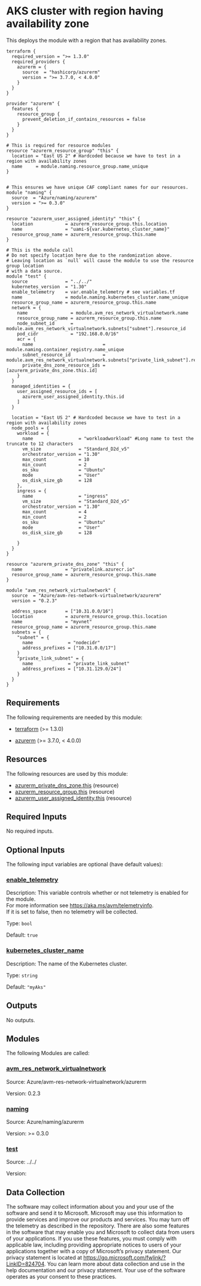 <!-- BEGIN_TF_DOCS -->
# AKS cluster with region having availability zone

This deploys the module with a region that has availability zones.

```hcl
terraform {
  required_version = ">= 1.3.0"
  required_providers {
    azurerm = {
      source  = "hashicorp/azurerm"
      version = ">= 3.7.0, < 4.0.0"
    }
  }
}

provider "azurerm" {
  features {
    resource_group {
      prevent_deletion_if_contains_resources = false
    }
  }
}

# This is required for resource modules
resource "azurerm_resource_group" "this" {
  location = "East US 2" # Hardcoded because we have to test in a region with availability zones
  name     = module.naming.resource_group.name_unique
}


# This ensures we have unique CAF compliant names for our resources.
module "naming" {
  source  = "Azure/naming/azurerm"
  version = ">= 0.3.0"
}

resource "azurerm_user_assigned_identity" "this" {
  location            = azurerm_resource_group.this.location
  name                = "uami-${var.kubernetes_cluster_name}"
  resource_group_name = azurerm_resource_group.this.name
}

# This is the module call
# Do not specify location here due to the randomization above.
# Leaving location as `null` will cause the module to use the resource group location
# with a data source.
module "test" {
  source              = "../../"
  kubernetes_version  = "1.30"
  enable_telemetry    = var.enable_telemetry # see variables.tf
  name                = module.naming.kubernetes_cluster.name_unique
  resource_group_name = azurerm_resource_group.this.name
  network = {
    name                = module.avm_res_network_virtualnetwork.name
    resource_group_name = azurerm_resource_group.this.name
    node_subnet_id      = module.avm_res_network_virtualnetwork.subnets["subnet"].resource_id
    pod_cidr            = "192.168.0.0/16"
    acr = {
      name                          = module.naming.container_registry.name_unique
      subnet_resource_id            = module.avm_res_network_virtualnetwork.subnets["private_link_subnet"].resource_id
      private_dns_zone_resource_ids = [azurerm_private_dns_zone.this.id]
    }
  }
  managed_identities = {
    user_assigned_resource_ids = [
      azurerm_user_assigned_identity.this.id
    ]
  }

  location = "East US 2" # Hardcoded because we have to test in a region with availability zones
  node_pools = {
    workload = {
      name                 = "workloadworkload" #Long name to test the truncate to 12 characters
      vm_size              = "Standard_D2d_v5"
      orchestrator_version = "1.30"
      max_count            = 10
      min_count            = 2
      os_sku               = "Ubuntu"
      mode                 = "User"
      os_disk_size_gb      = 128
    },
    ingress = {
      name                 = "ingress"
      vm_size              = "Standard_D2d_v5"
      orchestrator_version = "1.30"
      max_count            = 4
      min_count            = 2
      os_sku               = "Ubuntu"
      mode                 = "User"
      os_disk_size_gb      = 128

    }
  }
}

resource "azurerm_private_dns_zone" "this" {
  name                = "privatelink.azurecr.io"
  resource_group_name = azurerm_resource_group.this.name
}

module "avm_res_network_virtualnetwork" {
  source  = "Azure/avm-res-network-virtualnetwork/azurerm"
  version = "0.2.3"

  address_space       = ["10.31.0.0/16"]
  location            = azurerm_resource_group.this.location
  name                = "myvnet"
  resource_group_name = azurerm_resource_group.this.name
  subnets = {
    "subnet" = {
      name             = "nodecidr"
      address_prefixes = ["10.31.0.0/17"]
    }
    "private_link_subnet" = {
      name             = "private_link_subnet"
      address_prefixes = ["10.31.129.0/24"]
    }
  }
}
```

<!-- markdownlint-disable MD033 -->
## Requirements

The following requirements are needed by this module:

- <a name="requirement_terraform"></a> [terraform](#requirement\_terraform) (>= 1.3.0)

- <a name="requirement_azurerm"></a> [azurerm](#requirement\_azurerm) (>= 3.7.0, < 4.0.0)

## Resources

The following resources are used by this module:

- [azurerm_private_dns_zone.this](https://registry.terraform.io/providers/hashicorp/azurerm/latest/docs/resources/private_dns_zone) (resource)
- [azurerm_resource_group.this](https://registry.terraform.io/providers/hashicorp/azurerm/latest/docs/resources/resource_group) (resource)
- [azurerm_user_assigned_identity.this](https://registry.terraform.io/providers/hashicorp/azurerm/latest/docs/resources/user_assigned_identity) (resource)

<!-- markdownlint-disable MD013 -->
## Required Inputs

No required inputs.

## Optional Inputs

The following input variables are optional (have default values):

### <a name="input_enable_telemetry"></a> [enable\_telemetry](#input\_enable\_telemetry)

Description: This variable controls whether or not telemetry is enabled for the module.  
For more information see <https://aka.ms/avm/telemetryinfo>.  
If it is set to false, then no telemetry will be collected.

Type: `bool`

Default: `true`

### <a name="input_kubernetes_cluster_name"></a> [kubernetes\_cluster\_name](#input\_kubernetes\_cluster\_name)

Description: The name of the Kubernetes cluster.

Type: `string`

Default: `"myAks"`

## Outputs

No outputs.

## Modules

The following Modules are called:

### <a name="module_avm_res_network_virtualnetwork"></a> [avm\_res\_network\_virtualnetwork](#module\_avm\_res\_network\_virtualnetwork)

Source: Azure/avm-res-network-virtualnetwork/azurerm

Version: 0.2.3

### <a name="module_naming"></a> [naming](#module\_naming)

Source: Azure/naming/azurerm

Version: >= 0.3.0

### <a name="module_test"></a> [test](#module\_test)

Source: ../../

Version:

<!-- markdownlint-disable-next-line MD041 -->
## Data Collection

The software may collect information about you and your use of the software and send it to Microsoft. Microsoft may use this information to provide services and improve our products and services. You may turn off the telemetry as described in the repository. There are also some features in the software that may enable you and Microsoft to collect data from users of your applications. If you use these features, you must comply with applicable law, including providing appropriate notices to users of your applications together with a copy of Microsoft’s privacy statement. Our privacy statement is located at <https://go.microsoft.com/fwlink/?LinkID=824704>. You can learn more about data collection and use in the help documentation and our privacy statement. Your use of the software operates as your consent to these practices.
<!-- END_TF_DOCS -->